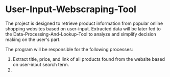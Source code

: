 # User-Input-Webscraping-Tool

The project is designed to retrieve product information from popular online shopping websites based on user-input.
Extracted data will be later fed to the Data-Processing-And-Lookup-Tool to analyze and simplify decision making on the user's part.

The program will be responsible for the following processes:
  1. Extract title, price, and link of all products found from the website based on user-input search term.
  2.
  
